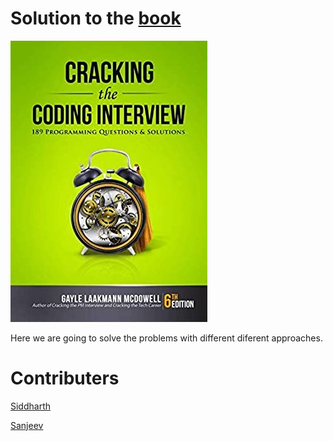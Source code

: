 # Solution to the [book](http://www.crackingthecodinginterview.com/)

![Image](Image/ctci.jpg)

Here we are going to solve the problems with different diferent approaches.

# Contributers
[Siddharth](https://github.com/aquila1939)

[Sanjeev](https://github.com/sanjeev0007)

